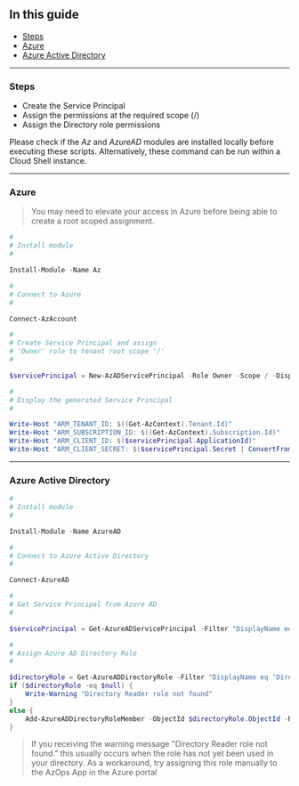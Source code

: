 ## In this guide

- [Steps](#steps)
- [Azure](#discovery)
- [Azure Active Directory](#azuread)

---

### Steps

- Create the Service Principal
- Assign the permissions at the required scope (/)
- Assign the Directory role permissions

Please check if the _Az_ and _AzureAD_ modules are installed locally before executing these scripts. 
Alternatively, these command can be run within a Cloud Shell instance.

---

### Azure

> You may need to elevate your access in Azure before being able to create a root scoped assignment.

```powershell
#
# Install module
#

Install-Module -Name Az

#
# Connect to Azure
#

Connect-AzAccount

#
# Create Service Principal and assign
# 'Owner' role to tenant root scope '/'
#

$servicePrincipal = New-AzADServicePrincipal -Role Owner -Scope / -DisplayName AzOps

#
# Display the generated Service Principal
#

Write-Host "ARM_TENANT_ID: $((Get-AzContext).Tenant.Id)"
Write-Host "ARM_SUBSCRIPTION_ID: $((Get-AzContext).Subscription.Id)"
Write-Host "ARM_CLIENT_ID: $($servicePrincipal.ApplicationId)"
Write-Host "ARM_CLIENT_SECRET: $($servicePrincipal.Secret | ConvertFrom-SecureString -AsPlainText)"
```

---

### Azure Active Directory

```powershell
#
# Install module
#

Install-Module -Name AzureAD

#
# Connect to Azure Active Directory
#

Connect-AzureAD

#
# Get Service Principal from Azure AD
#

$servicePrincipal = Get-AzureADServicePrincipal -Filter "DisplayName eq 'AzOps'"

#
# Assign Azure AD Directory Role
#

$directoryRole = Get-AzureADDirectoryRole -Filter "DisplayName eq 'Directory Readers'"
if ($directoryRole -eq $null) {
    Write-Warning "Directory Reader role not found"
}
else {
    Add-AzureADDirectoryRoleMember -ObjectId $directoryRole.ObjectId -RefObjectId $servicePrincipal.ObjectId
}
```

> If you receiving the warning message "Directory Reader role not found."  this usually occurs when the role has not yet been used in your directory.
> As a workaround, try assigning this role manually to the AzOps App in the Azure portal

